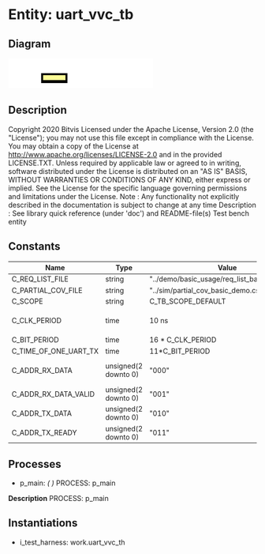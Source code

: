 # Entity: uart_vvc_tb
## Diagram
![Diagram](uart_vvc_tb.svg "Diagram")
## Description
Copyright 2020 Bitvis
Licensed under the Apache License, Version 2.0 (the "License"); you may not use this file except in compliance with the License.
You may obtain a copy of the License at http://www.apache.org/licenses/LICENSE-2.0 and in the provided LICENSE.TXT.
Unless required by applicable law or agreed to in writing, software distributed under the License is distributed on
an "AS IS" BASIS, WITHOUT WARRANTIES OR CONDITIONS OF ANY KIND, either express or implied.
See the License for the specific language governing permissions and limitations under the License.
Note : Any functionality not explicitly described in the documentation is subject to change at any time
Description   : See library quick reference (under 'doc') and README-file(s)
Test bench entity
## Constants
| Name                  | Type                 | Value                                          | Description                   |
| --------------------- | -------------------- | ---------------------------------------------- | ----------------------------- |
| C_REQ_LIST_FILE       | string               |  "../demo/basic_usage/req_list_basic_demo.csv" |                               |
| C_PARTIAL_COV_FILE    | string               |  "../sim/partial_cov_basic_demo.csv"           |                               |
| C_SCOPE               | string               |  C_TB_SCOPE_DEFAULT                            |                               |
| C_CLK_PERIOD          | time                 |  10 ns                                         | Clock and bit period settings |
| C_BIT_PERIOD          | time                 |  16 * C_CLK_PERIOD                             |                               |
| C_TIME_OF_ONE_UART_TX | time                 |  11*C_BIT_PERIOD                               | =1760 ns;                     |
| C_ADDR_RX_DATA        | unsigned(2 downto 0) |  "000"                                         | Predefined SBI addresses      |
| C_ADDR_RX_DATA_VALID  | unsigned(2 downto 0) |  "001"                                         |                               |
| C_ADDR_TX_DATA        | unsigned(2 downto 0) |  "010"                                         |                               |
| C_ADDR_TX_READY       | unsigned(2 downto 0) |  "011"                                         |                               |
## Processes
- p_main: _(  )_
PROCESS: p_main

**Description**
PROCESS: p_main

## Instantiations
- i_test_harness: work.uart_vvc_th
